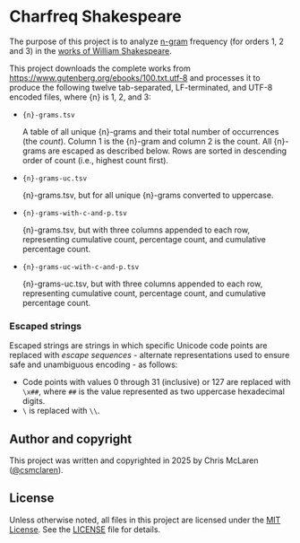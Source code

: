 # Charfreq Shakespeare

The purpose of this project is to analyze [n-gram](https://en.wikipedia.org/wiki/N-gram) frequency (for orders 1, 2 and 3) in the [works of William Shakespeare](https://www.gutenberg.org/ebooks/100).

This project downloads the complete works from https://www.gutenberg.org/ebooks/100.txt.utf-8 and processes it to produce the following twelve tab-separated, LF-terminated, and UTF-8 encoded files, where {n} is 1, 2, and 3:

- `{n}-grams.tsv`

  A table of all unique {n}-grams and their total number of occurrences (the *count*). Column 1 is the {n}-gram and column 2 is the count. All {n}-grams are escaped as described below. Rows are sorted in descending order of count (i.e., highest count first).

- `{n}-grams-uc.tsv`

  {n}-grams.tsv, but for all unique {n}-grams converted to uppercase.

- `{n}-grams-with-c-and-p.tsv`

  {n}-grams.tsv, but with three columns appended to each row, representing cumulative count, percentage count, and cumulative percentage count.

- `{n}-grams-uc-with-c-and-p.tsv`

  {n}-grams-uc.tsv, but with three columns appended to each row, representing cumulative count, percentage count, and cumulative percentage count.

### Escaped strings

Escaped strings are strings in which specific Unicode code points are replaced with *escape sequences* - alternate representations used to ensure safe and unambiguous encoding - as follows:

- Code points with values 0 through 31 (inclusive) or 127 are replaced with `\x##`, where `##` is the value represented as two uppercase hexadecimal digits.
- `\` is replaced with `\\`.

## Author and copyright

This project was written and copyrighted in 2025 by Chris McLaren ([@csmclaren](https://www.github.com/csmclaren)).

## License

Unless otherwise noted, all files in this project are licensed under the [MIT License](https://choosealicense.com/licenses/mit/). See the [LICENSE](LICENSE.txt) file for details.
